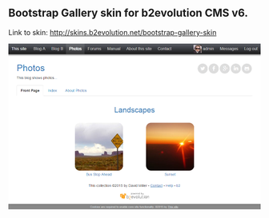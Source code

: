## Bootstrap Gallery skin for b2evolution CMS v6.

Link to skin: http://skins.b2evolution.net/bootstrap-gallery-skin

![disp=front](skinshot.png)
